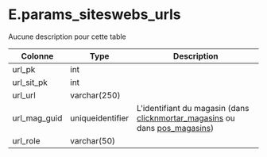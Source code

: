 # E.params_siteswebs_urls

Aucune description pour cette table

Colonne|Type|Description
---|---|---
url_pk|int|
url_sit_pk|int|
url_url|varchar(250)|
url_mag_guid|uniqueidentifier|L'identifiant du magasin (dans [clicknmortar_magasins](generated_clicknmortar_magasins.md) ou dans [pos_magasins](generated_pos_magasins.md)) 
url_role|varchar(50)|
